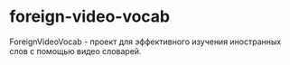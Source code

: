 # foreign-video-vocab
ForeignVideoVocab - проект для эффективного изучения иностранных слов с помощью видео словарей.

